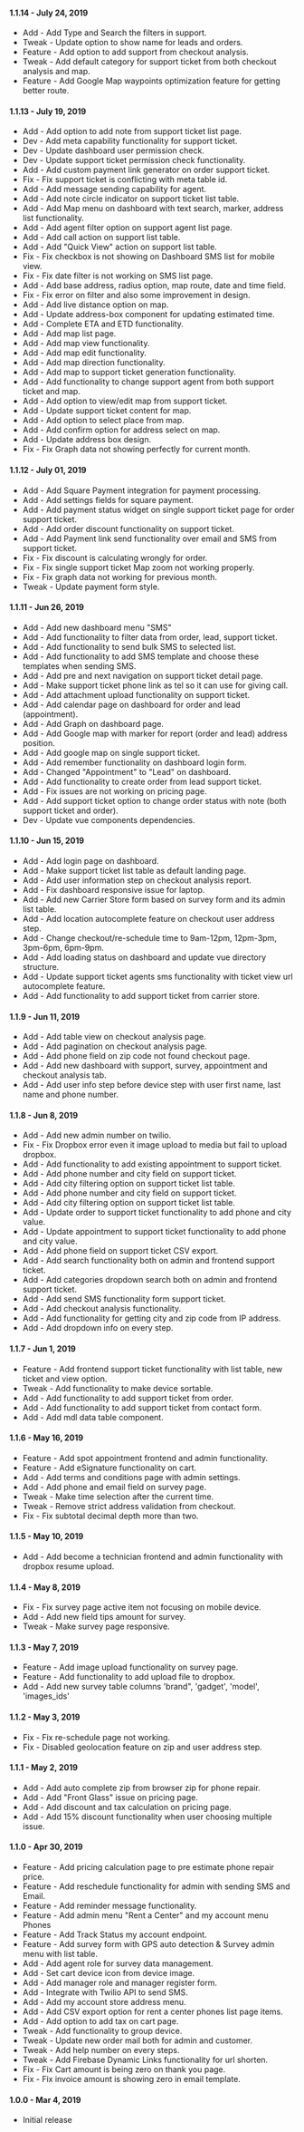 #### 1.1.14 - July 24, 2019
* Add - Add Type and Search the filters in support.
* Tweak - Update option to show name for leads and orders.
* Feature - Add option to add support from checkout analysis.
* Tweak - Add default category for support ticket from both checkout analysis and map.
* Feature - Add Google Map waypoints optimization feature for getting better route.

#### 1.1.13 - July 19, 2019
* Add - Add option to add note from support ticket list page.
* Dev - Add meta capability functionality for support ticket.
* Dev - Update dashboard user permission check.
* Dev - Update support ticket permission check functionality.
* Add - Add custom payment link generator on order support ticket.
* Fix - Fix support ticket is conflicting with meta table id.
* Add - Add message sending capability for agent.
* Add - Add note circle indicator on support ticket list table.
* Add - Add Map menu on dashboard with text search, marker, address list functionality.
* Add - Add agent filter option on support agent list page.
* Add - Add call action on support list table.
* Add - Add "Quick View" action on support list table.
* Fix - Fix checkbox is not showing on Dashboard SMS list for mobile view.
* Fix - Fix date filter is not working on SMS list page.
* Add - Add base address, radius option, map route, date and time field.
* Fix - Fix error on filter and also some improvement in design.
* Add - Add live distance option on map.
* Add - Update address-box component for updating estimated time.
* Add - Complete ETA and ETD functionality.
* Add - Add map list page.
* Add - Add map view functionality.
* Add - Add map edit functionality.
* Add - Add map direction functionality.
* Add - Add map to support ticket generation functionality.
* Add - Add functionality to change support agent from both support ticket and map.
* Add - Add option to view/edit map from support ticket.
* Add - Update support ticket content for map.
* Add - Add option to select place from map.
* Add - Add confirm option for address select on map.
* Add - Update address box design.
* Fix - Fix Graph data not showing perfectly for current month.

#### 1.1.12 - July 01, 2019
* Add - Add Square Payment integration for payment processing.
* Add - Add settings fields for square payment.
* Add - Add payment status widget on single support ticket page for order support ticket.
* Add - Add order discount functionality on support ticket.
* Add - Add Payment link send functionality over email and SMS from support ticket.
* Fix - Fix discount is calculating wrongly for order.
* Fix - Fix single support ticket Map zoom not working properly.
* Fix - Fix graph data not working for previous month.
* Tweak - Update payment form style.

#### 1.1.11 - Jun 26, 2019
* Add - Add new dashboard menu "SMS"
* Add - Add functionality to filter data from order, lead, support ticket.
* Add - Add functionality to send bulk SMS to selected list.
* Add - Add functionality to add SMS template and choose these templates when sending SMS.
* Add - Add pre and next navigation on support ticket detail page.
* Add - Make support ticket phone link as tel so it can use for giving call.
* Add - Add attachment upload functionality on support ticket.
* Add - Add calendar page on dashboard for order and lead (appointment).
* Add - Add Graph on dashboard page.
* Add - Add Google map with marker for report (order and lead) address position.
* Add - Add google map on single support ticket.
* Add - Add remember functionality on dashboard login form.
* Add - Changed "Appointment" to "Lead" on dashboard.
* Add - Add functionality to create order from lead support ticket.
* Add - Fix issues are not working on pricing page.
* Add - Add support ticket option to change order status with note (both support ticket and order).
* Dev - Update vue components dependencies.

#### 1.1.10 - Jun 15, 2019
* Add - Add login page on dashboard.
* Add - Make support ticket list table as default landing page.
* Add - Add user information step on checkout analysis report.
* Add - Fix dashboard responsive issue for laptop.
* Add - Add new Carrier Store form based on survey form and its admin list table.
* Add - Add location autocomplete feature on checkout user address step.
* Add - Change checkout/re-schedule time to 9am-12pm, 12pm-3pm, 3pm-6pm, 6pm-9pm.
* Add - Add loading status on dashboard and update vue directory structure.
* Add - Update support ticket agents sms functionality with ticket view url autocomplete feature.
* Add - Add functionality to add support ticket from carrier store.

#### 1.1.9 - Jun 11, 2019
* Add - Add table view on checkout analysis page.
* Add - Add pagination on checkout analysis page.
* Add - Add phone field on zip code not found checkout page.
* Add - Add new dashboard with support, survey, appointment and checkout analysis tab.
* Add - Add user info step before device step with user first name, last name and phone number.

#### 1.1.8 - Jun 8, 2019
* Add - Add new admin number on twilio.
* Fix - Fix Dropbox error even it image upload to media but fail to upload dropbox.
* Add - Add functionality to add existing appointment to support ticket.
* Add - Add phone number and city field on support ticket.
* Add - Add city filtering option on support ticket list table.
* Add - Add phone number and city field on support ticket.
* Add - Add city filtering option on support ticket list table.
* Add - Update order to support ticket functionality to add phone and city value.
* Add - Update appointment to support ticket functionality to add phone and city value.
* Add - Add phone field on support ticket CSV export.
* Add - Add search functionality both on admin and frontend support ticket.
* Add - Add categories dropdown search both on admin and frontend support ticket.
* Add - Add send SMS functionality form support ticket.
* Add - Add checkout analysis functionality.
* Add - Add functionality for getting city and zip code from IP address.
* Add - Add dropdown info on every step.

#### 1.1.7 - Jun 1, 2019
* Feature - Add frontend support ticket functionality with list table, new ticket and view option.
* Tweak - Add functionality to make device sortable.
* Add - Add functionality to add support ticket from order.
* Add - Add functionality to add support ticket from contact form.
* Add - Add mdl data table component.

#### 1.1.6 - May 16, 2019
* Feature - Add spot appointment frontend and admin functionality.
* Feature - Add eSignature functionality on cart.
* Add - Add terms and conditions page with admin settings.
* Add - Add phone and email field on survey page.
* Tweak - Make time selection after the current time.
* Tweak - Remove strict address validation from checkout.
* Fix - Fix subtotal decimal depth more than two.

#### 1.1.5 - May 10, 2019
* Add - Add become a technician frontend and admin functionality with dropbox resume upload.

#### 1.1.4 - May 8, 2019
* Fix - Fix survey page active item not focusing on mobile device.
* Add - Add new field tips amount for survey.
* Tweak - Make survey page responsive.

#### 1.1.3 - May 7, 2019
* Feature - Add image upload functionality on survey page.
* Feature - Add functionality to add upload file to dropbox.
* Add - Add new survey table columns 'brand", 'gadget', 'model', 'images_ids'

#### 1.1.2 - May 3, 2019
* Fix - Fix re-schedule page not working.
* Fix - Disabled geolocation feature on zip and user address step.

#### 1.1.1 - May 2, 2019
* Add - Add auto complete zip from browser zip for phone repair.
* Add - Add "Front Glass" issue on pricing page.
* Add - Add discount and tax calculation on pricing page.
* Add - Add 15% discount functionality when user choosing multiple issue.

#### 1.1.0 - Apr 30, 2019
* Feature - Add pricing calculation page to pre estimate phone repair price.
* Feature - Add reschedule functionality for admin with sending SMS and Email.
* Feature - Add reminder message functionality.
* Feature - Add admin menu "Rent a Center" and my account menu Phones
* Feature - Add Track Status my account endpoint.
* Feature - Add survey form with GPS auto detection & Survey admin menu with list table.
* Add - Add agent role for survey data management.
* Add - Set cart device icon from device image.
* Add - Add manager role and manager register form.
* Add - Integrate with Twilio API to send SMS.
* Add - Add my account store address menu.
* Add - Add CSV export option for rent a center phones list page items.
* Add - Add option to add tax on cart page.
* Tweak - Add functionality to group device.
* Tweak - Update new order mail both for admin and customer.
* Tweak - Add help number on every steps.
* Tweak - Add Firebase Dynamic Links functionality for url shorten.
* Fix - Fix Cart amount is being zero on thank you page.
* Fix - Fix invoice amount is showing zero in email template.

#### 1.0.0 - Mar 4, 2019
* Initial release
